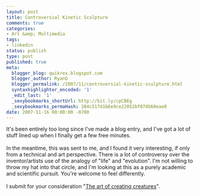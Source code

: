 ```yaml
---
layout: post
title: Controversial Kinetic Sculpture
comments: true
categories:
- Art &amp; Multimedia
tags:
- linkedin
status: publish
type: post
published: true
meta:
  blogger_blog: qwikrex.blogspot.com
  blogger_author: RyanG
  blogger_permalink: /2007/11/controversial-kinetic-sculpture.html
  syntaxhighlighter_encoded: '1'
  _edit_last: '1'
  _sexybookmarks_shortUrl: http://bit.ly/cpCBEg
  _sexybookmarks_permaHash: 384c517d1b6e9ce22052bf074b60eae0
date: 2007-11-16 00:00:00 -0700
---
```

It's been entirely too long since I've made a blog entry, and I've got a lot of stuff lined up when I finally get a few free minutes.<br /><br />In the meantime, this was sent to me, and I found it very interesting, if only from a technical and art perspective.  There is a lot of controversy over the inventor/artists use of the analogy of "life" and "evolution".  I'm not willing to throw my hat into that circle, and I'm looking at this as a purely academic and scientific pursuit.  You're welcome to feel differently.<br /><br />I submit for your consideration "<a href="http://www.ted.com/index.php/talks/view/id/162">The art of creating creatures</a>".
